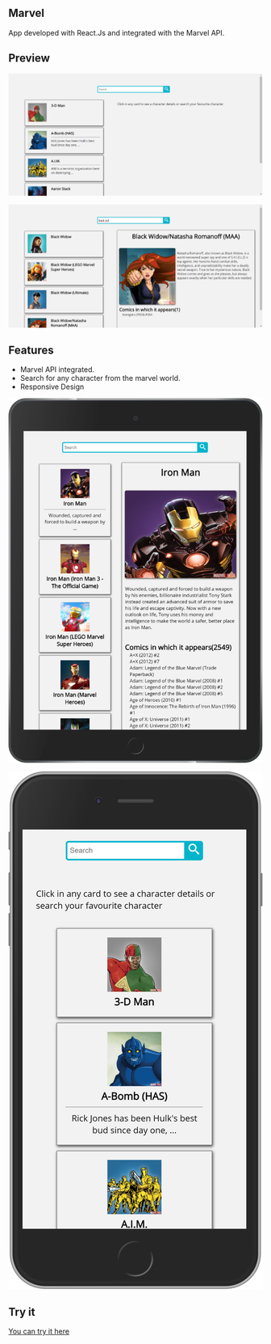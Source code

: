 ## Marvel

App developed with React.Js and integrated with the Marvel API.

## Preview

![screenshot1](https://github.com/ivansevillaa/Marvel/blob/master/screenshots/screenshot1.png)    

![screenshot2](https://github.com/ivansevillaa/Marvel/blob/master/screenshots/screenshot2.png)  

## Features

- Marvel API integrated.  
- Search for any character from the marvel world.  
- Responsive Design  

![screenshot-iPad](https://github.com/ivansevillaa/Marvel/blob/master/screenshots/screenshot-iPad.png)

![screenshot-iPhone](https://github.com/ivansevillaa/Marvel/blob/master/screenshots/screenshot-iPhone.png) 



## Try it

[You can try it here](https://ivansevillaa.github.io/Marvel/)